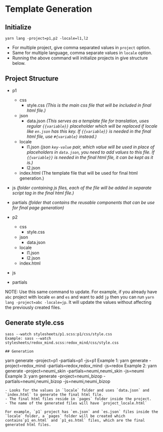 # Template Generation

## Initialize
```
yarn lang -project=p1,p2 -locale=l1,l2
```


- For multiple project, give comma separated values in `project` option.
- Same for multiple language, comma separate values in `locale` option.
- Running the above command will initialize projects in give structure below.

## Project Structure
- p1
  - css
    - style.css  *(This is the main css file that will be included in final html file.)*
  - json
    - data.json *(This serves as a template file for translation, uses regular `{{variable}}` placeholder which will be replaced if locale like `en.json` has this key. If `{{variable}}` is needed in the final html file, use `#{variable}` instead.)*
  - locale
    - l1.json  *(json `key-value` pair, which value will be used in place of placeholders in `data.json`, you need to add values to this file. If `{{variable}}` is needed in the final html file, it can be kept as it is.)*
    - l2.json
  - index.html (The template file that will be used for final html generation.)
- js *(folder containing js files, each of the file will be added in separate script tag in the final html file.)*
- partials *(folder that contains the reusable components that can be use for final page generation)*


- p2
  - css
    - style.css
  - json
    - data.json
  - locale
    - l1.json
    - l2.json
  - index.html
- js
- partials


NOTE:  Use this same command to update. For example, if you already have `abc` project with locale `en` and `es` and want to add `jp` then you can run `yarn lang -project=abc -locale=jp`. It will update the values without affecting the previously created files.

## Generate style.css
```
sass --watch stylesheets/p1.scss:p1/css/style.css  
Example: sass --watch stylesheets/redox_mind.scss:redox_mind/css/style.css  

## Generation

```
yarn generate -project=p1 -partials=p1 -js=p1
Example 1: yarn generate -project=redox_mind -partials=redox,redox_mind -js=redox 
Example 2: yarn generate -project=neumi_skin -partials=neumi,neumi_skin -js=neumi
Example 3: yarn generate -project=neumi_bizop -partials=neumi,neumi_bizop -js=neumi,neumi_bizop            
```
- Looks for the values in `locale` folder and uses `data.json` and `index.html` to generate the final html file.
- The final html files reside in `pages` folder inside the project.
- The name of the generated files will have `project_locale.html`

For example, `p1` project has `en.json` and `es.json` files inside the `locale` folder, a `pages` folder will be created which contains`p1_en.html` and `p1_es.html` files, which are the final generated html files.


